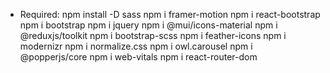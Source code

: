 - Required:
  npm install -D sass
  npm i framer-motion
  npm i react-bootstrap
  npm i bootstrap
  npm i jquery
  npm i @mui/icons-material
  npm i @reduxjs/toolkit
  npm i bootstrap-scss
  npm i feather-icons
  npm i modernizr
  npm i normalize.css
  npm i owl.carousel
  npm i @popperjs/core
npm i web-vitals
npm i react-router-dom